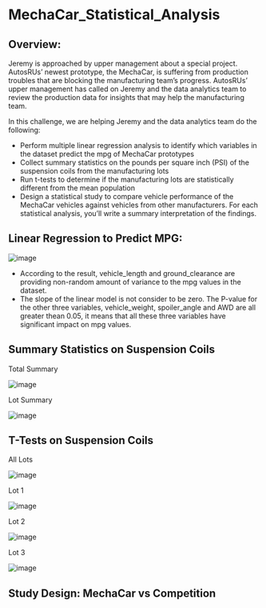 # MechaCar_Statistical_Analysis

## Overview:
Jeremy is approached by upper management about a special project. AutosRUs’ newest prototype, the MechaCar, is suffering from production troubles that are blocking the manufacturing team’s progress. AutosRUs’ upper management has called on Jeremy and the data analytics team to review the production data for insights that may help the manufacturing team.

In this challenge, we are helping Jeremy and the data analytics team do the following:

  - Perform multiple linear regression analysis to identify which variables in the dataset predict the mpg of MechaCar prototypes
  - Collect summary statistics on the pounds per square inch (PSI) of the suspension coils from the manufacturing lots
  - Run t-tests to determine if the manufacturing lots are statistically different from the mean population
  - Design a statistical study to compare vehicle performance of the MechaCar vehicles against vehicles from other manufacturers. For each statistical analysis, you’ll
   write a summary interpretation of the findings.

## Linear Regression to Predict MPG:
![image](https://user-images.githubusercontent.com/108709071/195501043-5bbf11ad-380b-4e41-9162-3128fb333e65.png)

  - According to the result, vehicle_length and ground_clearance are providing non-random amount of variance to the mpg values in the dataset.
  - The slope of the linear model is not consider to be zero. The P-value for the other three variables, vehicle_weight, spoiler_angle and AWD are all greater thean  0.05, it means that all these three variables have significant impact on mpg values.

## Summary Statistics on Suspension Coils

Total Summary

![image](https://user-images.githubusercontent.com/108709071/195502913-1eb3cbcf-ec78-4f2d-b4d3-72a031f9d524.png)

Lot Summary

![image](https://user-images.githubusercontent.com/108709071/195503012-a446e6a0-a5f2-4026-8a00-f4ea7e4968c5.png)

## T-Tests on Suspension Coils

All Lots

![image](https://user-images.githubusercontent.com/108709071/195504454-781d45b3-e03b-496c-9a9f-ae98259ece3b.png)

Lot 1

![image](https://user-images.githubusercontent.com/108709071/195504511-e622122e-c7af-4bf3-8bc6-7092f3dc8dc8.png)

Lot 2

![image](https://user-images.githubusercontent.com/108709071/195504557-14d85b9e-3ebe-47ba-b44a-4600445ebc73.png)

Lot 3

![image](https://user-images.githubusercontent.com/108709071/195504620-721de018-2b9b-4ead-8679-887cffb850a3.png)

## Study Design: MechaCar vs Competition
